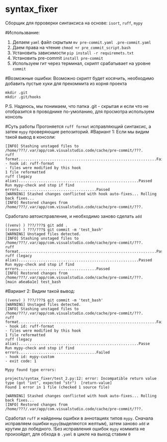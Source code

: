 # syntax_fixer
 
Сборщик для прроверки синтаксиса на основе: `isort`, `ruff`, `mypy`

#Использвание: 
1. Делаем `yaml` файл скрытым `mv pre-commit.yaml .pre-commit.yaml `
2. Даем права на чтение `chmod +r pre_commit_script.bash`
3. Установить зависимости `pip install -r requiremets.txt`
4. Установить pre-commit 
`install pre-commit`
5. Используем гит через терминал, скрипт срабатывает на уровне `commit`

#Возможные ошибки:
Возможно скрипт будет косячить, необходимо добавить пустые хуки для прекоммита из корня проекта
```
mkdir .git
mkdir .git/hooks
```
P.S. Надеюсь, мы понимаем, что папка .git - скрытая и если что не отобразится в проводнике по-умоланию, для просмотра используем консоль

#Суть работы
Прогоняется `ruff format` исправляющий синтаксис, а затем `mypy` проверяющие репозиторий.
#Вариант 1:
Если мы видим такой вывод в консоли: 
```
[INFO] Stashing unstaged files to /home/???/.var/app/com.visualstudio.code/cache/pre-commit/???.
ruff format..............................................................Failed
- hook id: ruff-format
- files were modified by this hook
1 file reformatted
ruff (legacy alias)......................................................Passed
Run mypy-check and stop if find errors...................................Passed
[WARNING] Stashed changes conflicted with hook auto-fixes... Rolling back fixes...
[INFO] Restored changes from /home/???/.var/app/com.visualstudio.code/cache/pre-commit/???.
```
Сработало автоисправление, и необходимо заново сделать `add`
```
((venv) ) ???/???$ git add .
((venv) ) ???/???$ git commit -m 'test_bash'
[WARNING] Unstaged files detected.
[INFO] Stashing unstaged files to /home/???/.var/app/com.visualstudio.code/cache/pre-commit/???.
ruff format..............................................................Passed
ruff (legacy alias)......................................................Passed
Run mypy-check and stop if find errors...................................Passed
[INFO] Restored changes from /home/???/.var/app/com.visualstudio.code/cache/pre-commit/???.
[main a6ea6a1e] test_bash
```
#Вариант 2:
Видим такой вывод: 
```
((venv) ) ???/???$ git commit -m 'test_bash'
[WARNING] Unstaged files detected.
[INFO] Stashing unstaged files to /home/???/.var/app/com.visualstudio.code/cache/pre-commit/???.
ruff format..............................................................Failed
- hook id: ruff-format
- files were modified by this hook
1 file reformatted
ruff (legacy alias)......................................................Passe
Run mypy-check and stop if find errors...................................Failed
- hook id: mypy-custom
- exit code: 1

Mypy found type errors:

projects/syntax_fixer/test_2.py:12: error: Incompatible return value type (got "int", expected "str")  [return-value]
Found 1 error in 1 file (checked 1 source file)

[WARNING] Stashed changes conflicted with hook auto-fixes... Rolling back fixes...
[INFO] Restored changes from /home/???/.var/app/com.visualstudio.code/cache/pre-commit/???.
```
Сработал `ruff` и найденны ошибки в аннотациях типов `mypy`. Сначала исправляем ошибки `mypy`(выделяются желтым), затем заново `add` и крутим до победного. !Без исправления ошибок `mypy` коммита не произойдет, для обхода в `.yaml` в цикле на выход ставим `0`
